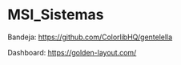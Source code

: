 # MSI_Sistemas

Bandeja: https://github.com/ColorlibHQ/gentelella

Dashboard: https://golden-layout.com/